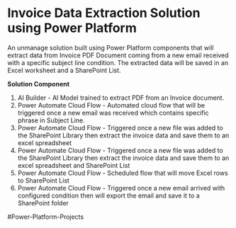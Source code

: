 # Invoice Data Extraction Solution using Power Platform 
An unmanage solution built using Power Platform components that will extract data from Invoice PDF Document coming from a new email received with a specific subject line condition. The extracted data will be saved in an Excel worksheet and a SharePoint List.

**Solution Component**
1. AI Builder - AI Model trained to extract PDF from an Invoice document.
2. Power Automate Cloud Flow - Automated cloud flow that will be triggered once a new email was received which contains specific phrase in Subject Line.
3. Power Automate Cloud Flow - Triggered once a new file was added to the SharePoint Library then extract the invoice data and save them to an excel spreadsheet
4. Power Automate Cloud Flow - Triggered once a new file was added to the SharePoint Library then extract the invoice data and save them to an excel spreadsheet and SharePoint List
5. Power Automate Cloud Flow - Scheduled flow that will move Excel rows to SharePoint List
6. Power Automate Cloud Flow - Triggered once a new email arrived with configured condition then will export the email and save it to a SharePoint folder

#Power-Platform-Projects
